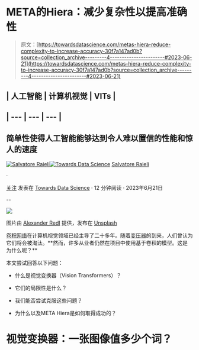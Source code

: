 # META的Hiera：减少复杂性以提高准确性

> 原文：[https://towardsdatascience.com/metas-hiera-reduce-complexity-to-increase-accuracy-30f7a147ad0b?source=collection_archive---------4-----------------------#2023-06-21](https://towardsdatascience.com/metas-hiera-reduce-complexity-to-increase-accuracy-30f7a147ad0b?source=collection_archive---------4-----------------------#2023-06-21)

## | 人工智能 | 计算机视觉 | VITs |
## | --- | --- | --- |

## 简单性使得人工智能能够达到令人难以置信的性能和惊人的速度

[](https://salvatore-raieli.medium.com/?source=post_page-----30f7a147ad0b--------------------------------)[![Salvatore Raieli](../Images/6bb4520e2df40d20283e7283141b5e06.png)](https://salvatore-raieli.medium.com/?source=post_page-----30f7a147ad0b--------------------------------)[](https://towardsdatascience.com/?source=post_page-----30f7a147ad0b--------------------------------)[![Towards Data Science](../Images/a6ff2676ffcc0c7aad8aaf1d79379785.png)](https://towardsdatascience.com/?source=post_page-----30f7a147ad0b--------------------------------) [Salvatore Raieli](https://salvatore-raieli.medium.com/?source=post_page-----30f7a147ad0b--------------------------------)

·

[关注](https://medium.com/m/signin?actionUrl=https%3A%2F%2Fmedium.com%2F_%2Fsubscribe%2Fuser%2Ff1a08d9452cd&operation=register&redirect=https%3A%2F%2Ftowardsdatascience.com%2Fmetas-hiera-reduce-complexity-to-increase-accuracy-30f7a147ad0b&user=Salvatore+Raieli&userId=f1a08d9452cd&source=post_page-f1a08d9452cd----30f7a147ad0b---------------------post_header-----------) 发表在 [Towards Data Science](https://towardsdatascience.com/?source=post_page-----30f7a147ad0b--------------------------------) · 12 分钟阅读 · 2023年6月21日[](https://medium.com/m/signin?actionUrl=https%3A%2F%2Fmedium.com%2F_%2Fvote%2Ftowards-data-science%2F30f7a147ad0b&operation=register&redirect=https%3A%2F%2Ftowardsdatascience.com%2Fmetas-hiera-reduce-complexity-to-increase-accuracy-30f7a147ad0b&user=Salvatore+Raieli&userId=f1a08d9452cd&source=-----30f7a147ad0b---------------------clap_footer-----------)

--

[](https://medium.com/m/signin?actionUrl=https%3A%2F%2Fmedium.com%2F_%2Fbookmark%2Fp%2F30f7a147ad0b&operation=register&redirect=https%3A%2F%2Ftowardsdatascience.com%2Fmetas-hiera-reduce-complexity-to-increase-accuracy-30f7a147ad0b&source=-----30f7a147ad0b---------------------bookmark_footer-----------)![](../Images/b2ab2597bedfa9804d3e3e8da0d02bb6.png)

图片由 [Alexander Redl](https://unsplash.com/@alexanderredl?utm_source=medium&utm_medium=referral) 提供，发布在 [Unsplash](https://unsplash.com/?utm_source=medium&utm_medium=referral)

[卷积网络](https://en.wikipedia.org/wiki/Convolutional_neural_network)在计算机视觉领域已经主导了二十多年。随着[变压器](https://en.wikipedia.org/wiki/Transformer_(machine_learning_model))的到来，人们曾认为它们将会被淘汰。**然而，许多从业者仍然在项目中使用基于卷积的模型。这是为什么呢？**

本文尝试回答以下问题：

+   什么是视觉变换器（Vision Transformers）？

+   它们的局限性是什么？

+   我们能否尝试克服这些问题？

+   为什么以及META Hiera是如何取得成功的？

# 视觉变换器：一张图像值多少个词？
